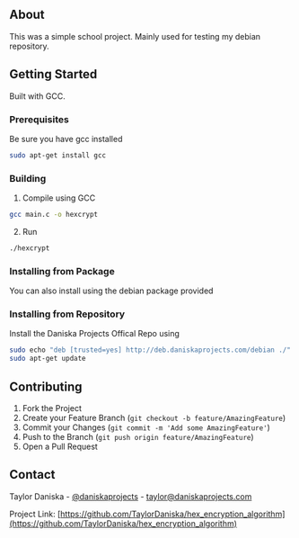## About

This was a simple school project. Mainly used for testing my debian repository.

## Getting Started

Built with GCC. 

### Prerequisites

Be sure you have gcc installed

```sh
sudo apt-get install gcc
```

### Building

1. Compile using GCC
```sh
gcc main.c -o hexcrypt
```
2. Run
```sh
./hexcrypt
```

### Installing from Package

You can also install using the debian package provided

### Installing from Repository

Install the Daniska Projects Offical Repo using
```sh
sudo echo "deb [trusted=yes] http://deb.daniskaprojects.com/debian ./" | tee -a /etc/apt/sources.list > /dev/null
sudo apt-get update
```

## Contributing

1. Fork the Project
2. Create your Feature Branch (`git checkout -b feature/AmazingFeature`)
3. Commit your Changes (`git commit -m 'Add some AmazingFeature'`)
4. Push to the Branch (`git push origin feature/AmazingFeature`)
5. Open a Pull Request

## Contact

Taylor Daniska - [@daniskaprojects](https://twitter.com/daniskaprojects) - taylor@daniskaprojects.com

Project Link: [https://github.com/TaylorDaniska/hex_encryption_algorithm](https://github.com/TaylorDaniska/hex_encryption_algorithm)
